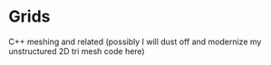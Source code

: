 # Grids
C++ meshing and related (possibly I will dust off and modernize my unstructured 2D tri mesh code here)
